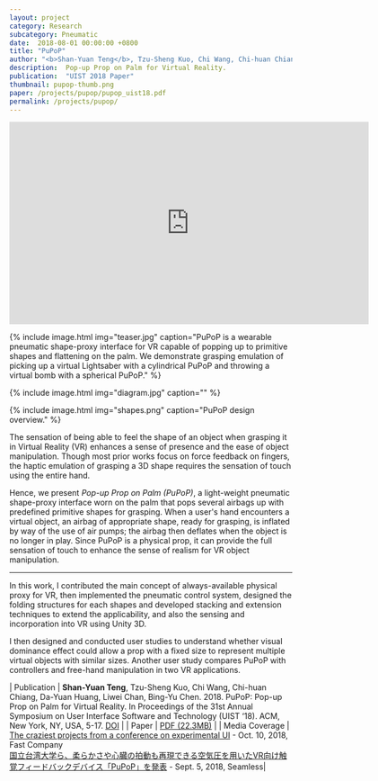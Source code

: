 ```yaml
---
layout: project
category: Research
subcategory: Pneumatic
date:  2018-08-01 00:00:00 +0800
title: "PuPoP"
author: "<b>Shan-Yuan Teng</b>, Tzu-Sheng Kuo, Chi Wang, Chi-huan Chiang, Da-Yuan Huang, Liwei Chan, Bing-Yu Chen"
description:  Pop-up Prop on Palm for Virtual Reality.
publication:  "UIST 2018 Paper"
thumbnail: pupop-thumb.png
paper: /projects/pupop/pupop_uist18.pdf
permalink: /projects/pupop/
---
```


<div class="video-wrapper">
  <iframe width="640" height="360" src="https://www.youtube.com/embed/UpWDa-jgC-I" frameborder="0" allowfullscreen></iframe>
</div>

{% include image.html
           img="teaser.jpg"
           caption="PuPoP is a wearable pneumatic shape-proxy interface for VR capable of popping up to primitive shapes and flattening on the palm. We demonstrate grasping emulation of picking up a virtual Lightsaber with a cylindrical PuPoP and throwing a virtual bomb with a spherical PuPoP." %}

{% include image.html
           img="diagram.jpg"
           caption="" %}

{% include image.html
           img="shapes.png"
           caption="PuPoP design overview." %}

The sensation of being able to feel the shape of an object when grasping it in Virtual Reality (VR) enhances a sense of presence and the ease of object manipulation. Though most prior works focus on force feedback on fingers, the haptic emulation of grasping a 3D shape requires the sensation of touch using the entire hand.

Hence, we present _Pop-up Prop on Palm (PuPoP)_, a light-weight pneumatic shape-proxy interface worn on the palm that pops several airbags up with predefined primitive shapes for grasping. When a user's hand encounters a virtual object, an airbag of appropriate shape, ready for grasping, is inflated by way of the use of air pumps; the airbag then deflates when the object is no longer in play. Since PuPoP is a physical prop, it can provide the full sensation of touch to enhance the sense of realism for VR object manipulation.

---

In this work, I contributed the main concept of always-available physical proxy for VR, then implemented the pneumatic control system, designed the folding structures for each shapes and developed stacking and extension techniques to extend the applicability, and also the sensing and incorporation into VR using Unity 3D.

I then designed and conducted user studies to understand whether visual dominance effect could allow a prop with a fixed size to represent multiple virtual objects with similar sizes. Another user study compares PuPoP with controllers and free-hand manipulation in two VR applications.

| Publication | **Shan-Yuan Teng**, Tzu-Sheng Kuo, Chi Wang, Chi-huan Chiang, Da-Yuan Huang, Liwei Chan, Bing-Yu Chen. 2018. PuPoP: Pop-up Prop on Palm for Virtual Reality. In Proceedings of the 31st Annual Symposium on User Interface Software and Technology (UIST ‘18). ACM, New York, NY, USA, 5-17. [DOI](https://doi.org/10.1145/3242587.3242628) |
| Paper | [PDF (22.3MB)](pupop_uist18.pdf) |
| Media Coverage | [The craziest projects from a conference on experimental UI](https://www.fastcompany.com/90247985/the-craziest-projects-from-a-conference-on-experimental-ui) - Oct. 10, 2018, Fast Company <br> [国立台湾大学ら、柔らかさや心臓の拍動も再現できる空気圧を用いたVR向け触覚フィードバックデバイス「PuPoP」を発表](https://shiropen.com/seamless/pupop) - Sept. 5, 2018, Seamless|

